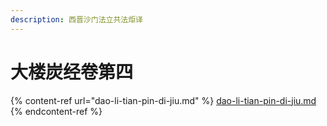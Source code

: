 ```yaml
---
description: 西晋沙门法立共法炬译
---
```


# 大楼炭经卷第四

{% content-ref url="dao-li-tian-pin-di-jiu.md" %}
[dao-li-tian-pin-di-jiu.md](dao-li-tian-pin-di-jiu.md)
{% endcontent-ref %}

